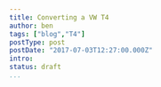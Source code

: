 ```yaml
---
title: Converting a VW T4
author: ben
tags: ["blog","T4"]
postType: post
postDate: "2017-07-03T12:27:00.000Z"
intro: 
status: draft
...
```



